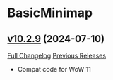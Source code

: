 # BasicMinimap

## [v10.2.9](https://github.com/funkydude/BasicMinimap/tree/v10.2.9) (2024-07-10)
[Full Changelog](https://github.com/funkydude/BasicMinimap/compare/v10.2.8...v10.2.9) [Previous Releases](https://github.com/funkydude/BasicMinimap/releases)

- Compat code for WoW 11  
